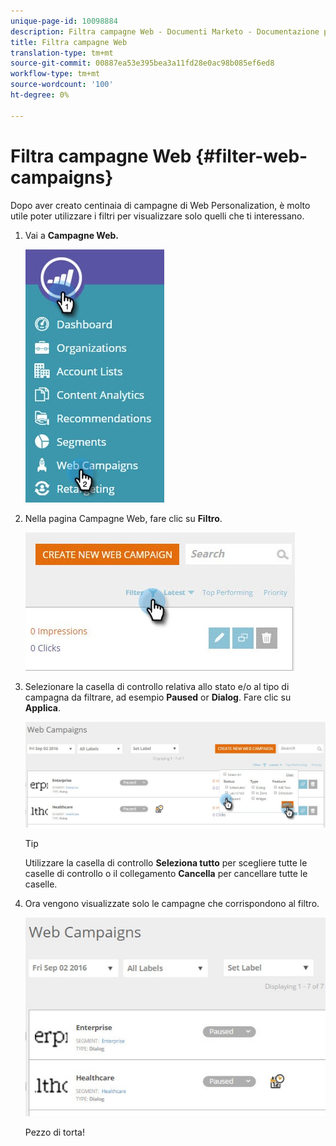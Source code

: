 ```yaml
---
unique-page-id: 10098884
description: Filtra campagne Web - Documenti Marketo - Documentazione prodotto
title: Filtra campagne Web
translation-type: tm+mt
source-git-commit: 00887ea53e395bea3a11fd28e0ac98b085ef6ed8
workflow-type: tm+mt
source-wordcount: '100'
ht-degree: 0%

---
```



# Filtra campagne Web {#filter-web-campaigns}

Dopo aver creato centinaia di campagne di Web Personalization, è molto utile poter utilizzare i filtri per visualizzare solo quelli che ti interessano.

1. Vai a **Campagne Web.**

   ![](assets/web-campaigns-hand-8.jpg)

1. Nella pagina Campagne Web, fare clic su **Filtro**.

   ![](assets/web-campaigns-page-filter-hand.jpg)

1. Selezionare la casella di controllo relativa allo stato e/o al tipo di campagna da filtrare, ad esempio **Paused** or **Dialog**. Fare clic su **Applica**.

   ![](assets/web-campaigns-filters-hands.jpg)

   >[!TIP]
   >
   >Utilizzare la casella di controllo **Seleziona tutto** per scegliere tutte le caselle di controllo o il collegamento **Cancella** per cancellare tutte le caselle.

1. Ora vengono visualizzate solo le campagne che corrispondono al filtro.

   ![](assets/web-campaigns-filter-only-paused.jpg)

   Pezzo di torta!

